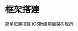 
# 框架搭建

[简单框架搭建](http://www.jianshu.com/p/0c6f3f4b3b34)
[iOS新建项目架构规范](http://www.cocoachina.com/ios/20151207/14586.html)
